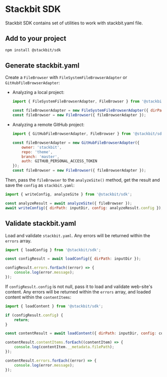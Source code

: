 # Stackbit SDK

Stackbit SDK contains set of utilities to work with stackbit.yaml file. 


## Add to your project

```bash
npm install @stackbit/sdk
```


## Generate stackbit.yaml

Create a `FileBrowser` with `FileSystemFileBrowserAdapter` or `GitHubFileBrowserAdapter`:

- Analyzing a local project:

    ```js
    import { FileSystemFileBrowserAdapter, FileBrowser } from '@stackbit/sdk';
  
    const fileBrowserAdapter = new FileSystemFileBrowserAdapter({ dirPath: inputDir });
    const fileBrowser = new FileBrowser({ fileBrowserAdapter });
    ```

- Analyzing a remote GitHub project:

    ```js
    import { GitHubFileBrowserAdapter, FileBrowser } from '@stackbit/sdk';
  
    const fileBrowserAdapter = new GitHubFileBrowserAdapter({
        owner: 'stackbit',
        repo: 'theme',
        branch: 'master',
        auth: GITHUB_PERSONAL_ACCESS_TOKEN
    });
    const fileBrowser = new FileBrowser({ fileBrowserAdapter });
    ```

Then, pass the `fileBrowser` to the `analyzeSite()` method, get the result and save the `config` as `stackbit.yaml`:

```js
import { writeConfig, analyzeSite } from '@stackbit/sdk';

const analyzeResult = await analyzeSite({ fileBrowser });
await writeConfig({ dirPath: inputDir, config: analyzeResult.config });
```


## Validate stackbit.yaml

Load and validate `stackbit.yaml`. Any errors will be returned within the `errors` array.

```js
import { loadConfig } from '@stackbit/sdk';

const configResult = await loadConfig({ dirPath: inputDir });

configResult.errors.forEach((error) => {
    console.log(error.message);
});
```

If `configResult.config` is not null, pass it to load and validate web-site's content. Any errors will be returned within the `errors` array, and loaded content within the `contentItems`:

```js
import { loadContent } from '@stackbit/sdk';

if (configResult.config) {
    return;
}

const contentResult = await loadContent({ dirPath: inputDir, config: configResult.config });

contentResult.contentItems.forEach((contentItem) => {
    console.log(contentItem.__metadata.filePath);
});

contentResult.errors.forEach((error) => {
    console.log(error.message);
});
```
